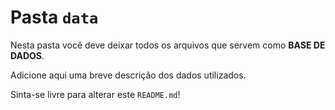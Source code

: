 # Pasta `data`

Nesta pasta você deve deixar todos os arquivos que servem como **BASE DE DADOS**.

Adicione aqui uma breve descrição dos dados utilizados.

Sinta-se livre para alterar este `README.md`!
